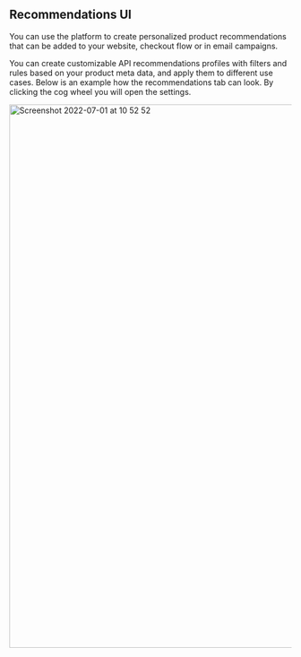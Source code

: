 ## Recommendations UI

You can use the platform to create personalized product recommendations that can be added to your website, checkout flow or in email campaigns. 

You can create customizable API recommendations profiles with filters and rules based on your product meta data, and apply them to different use cases. Below is an example how the recommendations tab can look. By clicking the cog wheel you will open the settings.

<img width="970" alt="Screenshot 2022-07-01 at 10 52 52" src="https://user-images.githubusercontent.com/4352260/176861100-b9b6f25e-dffb-4a4e-8103-51d25d6f0d2d.png">